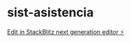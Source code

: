 # sist-asistencia

[Edit in StackBlitz next generation editor ⚡️](https://stackblitz.com/~/github.com/davidalejandrolerea29/sist-asistencia)